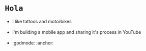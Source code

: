 <!DOCTYPE html>
<html>
  <h1 style="text-align"><code>Hola</code></h1>
  <ul>
  <li>I like tattoos and motorbikes</li>
  <br>
  <li>I'm building a mobile app and sharing it's process in YouTube</li>
  <br>
  <li>:godmode: :anchor:</li>
</ul> 
</html> 
